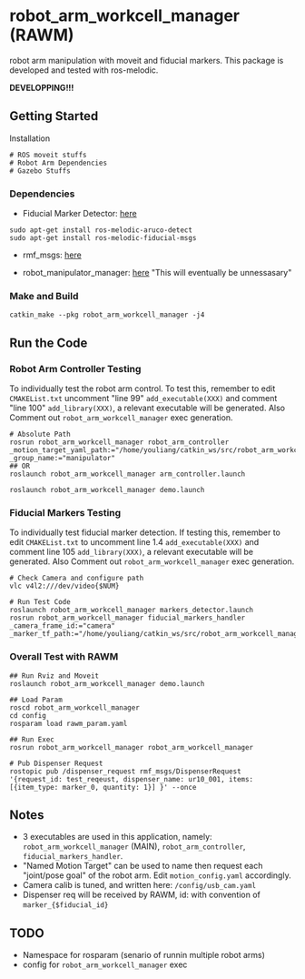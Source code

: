 # robot_arm_workcell_manager (RAWM)
robot arm manipulation with moveit and fiducial markers.  This package is developed and tested with ros-melodic. 

**DEVELOPPING!!!**

## Getting Started

Installation
```
# ROS moveit stuffs
# Robot Arm Dependencies
# Gazebo Stuffs
```

### Dependencies
- Fiducial Marker Detector: [here](https://github.com/UbiquityRobotics/fiducials)
```
sudo apt-get install ros-melodic-aruco-detect
sudo apt-get install ros-melodic-fiducial-msgs
```
- rmf_msgs: [here](null)

- robot_manipulator_manager: [here](https://github.com/tanyouliang95/robot_manipulator_control)
   "This will eventually be unnessasary"


### Make and Build
```
catkin_make --pkg robot_arm_workcell_manager -j4
```

## Run the Code

### Robot Arm Controller Testing

To individually test the robot arm control. To test this, remember to edit `CMAKEList.txt` uncomment "line 99" `add_executable(XXX)` and comment "line 100" `add_library(XXX)`, a relevant executable will be generated. Also Comment out 
`robot_arm_workcell_manager` exec generation.

```
# Absolute Path
rosrun robot_arm_workcell_manager robot_arm_controller _motion_target_yaml_path:="/home/youliang/catkin_ws/src/robot_arm_workcell_manager/config/motion_target.yaml" _group_name:="manipulator"
## OR
roslaunch robot_arm_workcell_manager arm_controller.launch

roslaunch robot_arm_workcell_manager demo.launch
```

### Fiducial Markers Testing

To individually test fiducial marker detection. If testing this, remember to edit `CMAKEList.txt` to uncomment line 1.4 `add_executable(XXX)` and comment line 105 `add_library(XXX)`, a relevant executable will be generated. Also Comment out 
`robot_arm_workcell_manager` exec generation.

```
# Check Camera and configure path
vlc v4l2:///dev/video{$NUM}

# Run Test Code
roslaunch robot_arm_workcell_manager markers_detector.launch
rosrun robot_arm_workcell_manager fiducial_markers_handler _camera_frame_id:="camera" _marker_tf_path:="/home/youliang/catkin_ws/src/robot_arm_workcell_manager/config/markers_tf.yaml"
```

### Overall Test with RAWM
```
## Run Rviz and Moveit
roslaunch robot_arm_workcell_manager demo.launch

## Load Param
roscd robot_arm_workcell_manager
cd config
rosparam load rawm_param.yaml

## Run Exec
rosrun robot_arm_workcell_manager robot_arm_workcell_manager

# Pub Dispenser Request
rostopic pub /dispenser_request rmf_msgs/DispenserRequest '{request_id: test_reqeust, dispenser_name: ur10_001, items:[{item_type: marker_0, quantity: 1}] }' --once
```

## Notes
- 3 executables are used in this application, namely: `robot_arm_workcell_manager` (MAIN), `robot_arm_controller`, `fiducial_markers_handler`.
- "Named Motion Target" can be used to name then request each "joint/pose goal" of the robot arm. Edit `motion_config.yaml` accordingly.
- Camera calib is tuned, and written here: `/config/usb_cam.yaml`
- Dispenser req will be received by RAWM, id: with convention of `marker_{$fiducial_id}`

## TODO
- Namespace for rosparam (senario of runnin multiple robot arms)
- config for `robot_arm_workcell_manager` exec
